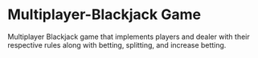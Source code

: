 # Multiplayer-Blackjack Game
Multiplayer Blackjack game that implements players and dealer with their respective rules along with betting, splitting, and increase betting. 
